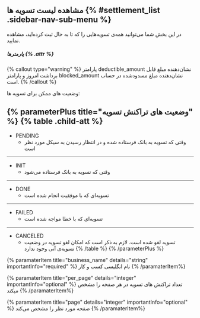 ##  مشاهده لیست تسویه ها  {% #settlement_list .sidebar-nav-sub-menu %}

در این بخش شما می‌توانید همه‌ی تسویه‌هایی را که تا به حال ثبت کرده‌اید، مشاهده نمایید.
##### پارمترها {% .attr %}

{% callout type="warning" %}
پارامتر deductible_amount نشان‌دهنده مبلغ قابل برداشت امروز و پارامتر blocked_amount نشان‌دهنده مبلغ مسدود‌شده در حساب است.
{% /callout %}


وضعیت های ممکن برای تسویه ها:

{% parameterPlus title="وضعیت های تراکنش تسویه" %}
{% table .child-att %}
  ---
 * PENDING
    * وقتی که تسویه به بانک فرستاده شده و در انتظار رسیدن به سیکل مورد نظر است
  ---
 * INIT
    * وقتی که تسویه به بانک فرستاده می‌شود
  ---
 * DONE
    * تسویه‌ای که با موفقیت انجام شده است
  ---
 * FAILED
    *	تسویه‌ای که با خطا مواجه شده است
  ---
 * CANCELED
    *	تسویه لغو شده است. لازم به ذکر است که امکان لغو تسویه در وضعیت تسویه‌ی آنی وجود ندارد
{% /table %}
{% /parameterPlus %}


{% paramaterItem title="business_name" details="string" importantInfo="required" %}
نام انگلیسی کسب و کار
{% /paramaterItem%}

{% paramaterItem title="per_page" details="integer" importantInfo="optional" %}
تعداد تراکنش های تسویه در هر صفحه را مشخص میکند
{% /paramaterItem%}

{% paramaterItem title="page" details="integer" importantInfo="optional" %}
صفحه مورد نظر را مشخص می‌کند
  {% /paramaterItem%}
